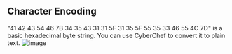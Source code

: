 ## Character Encoding

"41 42 43 54 46 7B 34 35 43 31 31 5F 31 35 5F 55 35 33 46 55 4C 7D" is a basic hexadecimal byte string. You can use CyberChef to convert it to plain text.
![image](https://ibb.co/X49bT40)
